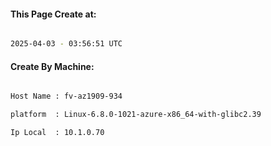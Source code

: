 
   
#### This Page Create at:

```bash

2025-04-03 - 03:56:51 UTC

```

#### Create By Machine:

```bash

Host Name : fv-az1909-934

platform  : Linux-6.8.0-1021-azure-x86_64-with-glibc2.39

Ip Local  : 10.1.0.70

```

